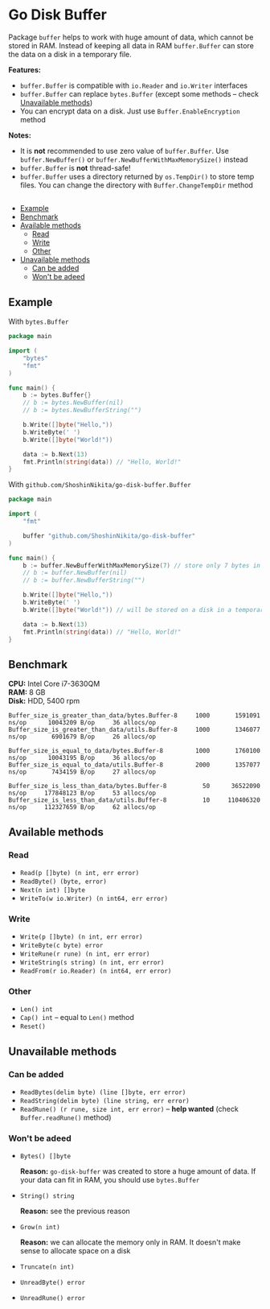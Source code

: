 # Go Disk Buffer

Package `buffer` helps to work with huge amount of data, which cannot be stored in RAM. Instead of keeping all data in RAM `buffer.Buffer` can store the data on a disk in a temporary file.

**Features:**

- `buffer.Buffer` is compatible with `io.Reader` and `io.Writer` interfaces
- `buffer.Buffer` can replace `bytes.Buffer` (except some methods – check [Unavailable methods](#unavailable-methods))
- You can encrypt data on a disk. Just use `Buffer.EnableEncryption` method

**Notes:**

- It is **not** recommended to use zero value of `buffer.Buffer`. Use `buffer.NewBuffer()` or `buffer.NewBufferWithMaxMemorySize()` instead
- `buffer.Buffer` is **not** thread-safe!
- `buffer.Buffer` uses a directory returned by `os.TempDir()` to store temp files. You can change the directory with `Buffer.ChangeTempDir` method

##

- [Example](#example)
- [Benchmark](#benchmark)
- [Available methods](#available-methods)
  - [Read](#read)
  - [Write](#write)
  - [Other](#other)
- [Unavailable methods](#unavailable-methods)
  - [Can be added](#can-be-added)
  - [Won't be adeed](#wont-be-adeed)

## Example

With `bytes.Buffer`

```go
package main

import (
    "bytes"
    "fmt"
)

func main() {
    b := bytes.Buffer{}
    // b := bytes.NewBuffer(nil)
    // b := bytes.NewBufferString("")

    b.Write([]byte("Hello,"))
    b.WriteByte(' ')
    b.Write([]byte("World!"))

    data := b.Next(13)
    fmt.Println(string(data)) // "Hello, World!"
}
```

With `github.com/ShoshinNikita/go-disk-buffer.Buffer`

```go
package main

import (
    "fmt"

    buffer "github.com/ShoshinNikita/go-disk-buffer"
)

func main() {
    b := buffer.NewBufferWithMaxMemorySize(7) // store only 7 bytes in RAM
    // b := buffer.NewBuffer(nil)
    // b := buffer.NewBufferString("")

    b.Write([]byte("Hello,"))
    b.WriteByte(' ')
    b.Write([]byte("World!")) // will be stored on a disk in a temporary file

    data := b.Next(13)
    fmt.Println(string(data)) // "Hello, World!"
}
```

## Benchmark

**CPU:** Intel Core i7-3630QM  
**RAM:** 8 GB  
**Disk:** HDD, 5400 rpm

```
Buffer_size_is_greater_than_data/bytes.Buffer-8     1000       1591091 ns/op      10043209 B/op     36 allocs/op
Buffer_size_is_greater_than_data/utils.Buffer-8     1000       1346077 ns/op       6901679 B/op     26 allocs/op

Buffer_size_is_equal_to_data/bytes.Buffer-8         1000       1760100 ns/op      10043195 B/op     36 allocs/op
Buffer_size_is_equal_to_data/utils.Buffer-8         2000       1357077 ns/op       7434159 B/op     27 allocs/op

Buffer_size_is_less_than_data/bytes.Buffer-8          50      36522090 ns/op     177848123 B/op     53 allocs/op
Buffer_size_is_less_than_data/utils.Buffer-8          10     110406320 ns/op     112327659 B/op     62 allocs/op
```

## Available methods

### Read

- `Read(p []byte) (n int, err error)`
- `ReadByte() (byte, error)`
- `Next(n int) []byte`
- `WriteTo(w io.Writer) (n int64, err error)`

### Write

- `Write(p []byte) (n int, err error)`
- `WriteByte(c byte) error`
- `WriteRune(r rune) (n int, err error)`
- `WriteString(s string) (n int, err error)`
- `ReadFrom(r io.Reader) (n int64, err error)`

### Other

- `Len() int`
- `Cap() int` – equal to `Len()` method
- `Reset()`

## Unavailable methods

### Can be added

- `ReadBytes(delim byte) (line []byte, err error)`
- `ReadString(delim byte) (line string, err error)`
- `ReadRune() (r rune, size int, err error)` – **help wanted** (check `Buffer.readRune()` method)

### Won't be adeed

- `Bytes() []byte`

  **Reason:** `go-disk-buffer` was created to store a huge amount of data. If your data can fit in RAM, you should use `bytes.Buffer`

- `String() string`

  **Reason:** see the previous reason

- `Grow(n int)`

  **Reason:** we can allocate the memory only in RAM. It doesn't make sense to allocate space on a disk

- `Truncate(n int)`
- `UnreadByte() error`
- `UnreadRune() error`
